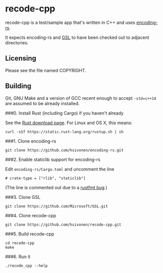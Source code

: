 # recode-cpp

recode-cpp is a test/sample app that's written in C++ and uses
[encoding-rs](https://github.com/hsivonen/encoding-rs).

It expects encoding-rs and [GSL](https://github.com/Microsoft/GSL) to have been checked out to adjacent directories.

## Licensing

Please see the file named COPYRIGHT.

## Building

Git, GNU Make and a version of GCC recent enough to accept `-std=c++14` are
assumed to be already installed.

###0. Install Rust (including Cargo) if you haven't already

See the [Rust download page](https://www.rust-lang.org/downloads.html). For
Linux and OS X, this means:
```
curl -sSf https://static.rust-lang.org/rustup.sh | sh
```

###1. Clone encoding-rs

```
git clone https://github.com/hsivonen/encoding-rs.git
```

###2. Enable staticlib support for encoding-rs

Edit `encoding-rs/Cargo.toml` and uncomment the line
```
# crate-type = ["rlib", "staticlib"]
```

(The line is commented out due to a
[rustfmt bug](https://github.com/rust-lang-nursery/rustfmt/issues/828).)

###3. Clone GSL

```
git clone https://github.com/Microsoft/GSL.git
```

###4. Clone recode-cpp

```
git clone https://github.com/hsivonen/recode-cpp.git
```

###5. Build recode-cpp

```
cd recode-cpp
make
```

###6. Run it

```
./recode_cpp --help
```
